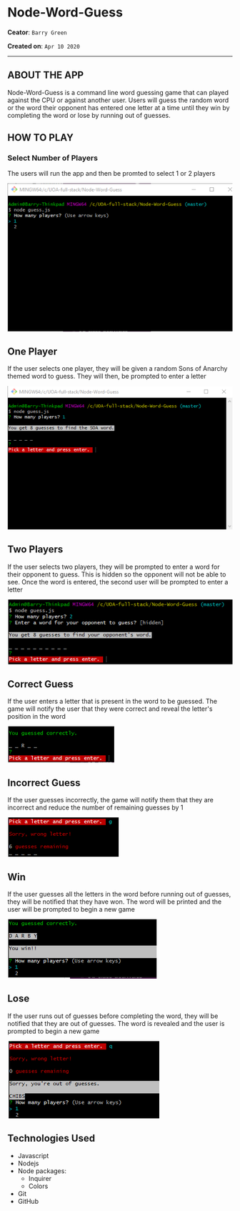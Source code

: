 # Node-Word-Guess
**Ceator**: `Barry Green`

**Created on**: `Apr 10 2020`
- - -

## ABOUT THE APP
 Node-Word-Guess is a command line word guessing game that can played against the CPU or against another user. Users will guess the random word or the word their opponent has entered one letter at a time until they win by completing the word or lose by running out of guesses.

## HOW TO PLAY

### Select Number of Players
The users will run the app and then be promted to select 1 or 2 players

![Results](/images/players.png)

## One Player
If the user selects one player, they will be given a random Sons of Anarchy themed word to guess. They will then, be prompted to enter a letter

![Results](/images/oneplayer.png)

## Two Players
If the user selects two players, they will be prompted to enter a word for their opponent to guess. This is hidden so the opponent will not be able to see. Once the word is entered, the second user will be prompted to enter a letter

![Results](/images/twoplayer.png)

## Correct Guess
If the user enters a letter that is present in the word to be guessed. The game will notify the user that they were correct and reveal the letter's position in the word

![Results](/images/correct.png)

## Incorrect Guess
If the user guesses incorrectly, the game will notify them that they are incorrect and reduce the number of remaining guesses by 1

![Results](/images/wrong.png)

## Win
If the user guesses all the letters in the word before running out of guesses, they will be notified that they have won. The word will be printed and the user will be prompted to begin a new game

![Results](/images/win.png)

## Lose
If the user runs out of guesses before completing the word, they will be notified that they are out of guesses. The word is revealed and the user is prompted to begin a new game

![Results](/images/lose.png)



 ## Technologies Used
* Javascript
* Nodejs
* Node packages:
    * Inquirer
    * Colors
* Git
* GitHub
